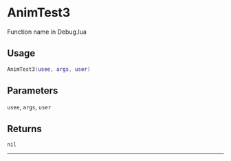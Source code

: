 # AnimTest3
Function name in Debug.lua
## Usage
```lua
AnimTest3(usee, args, user)
```
## Parameters
`usee`, `args`, `user`
## Returns
`nil`

---